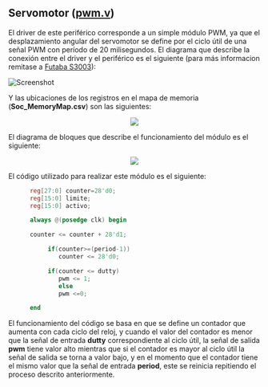 ## Servomotor ([pwm.v](/Soc_project/module/verilog/ultrasonido/pwm.v))

El driver de este periférico corresponde a un simple módulo PWM, ya que el desplazamiento angular del servomotor se define por el ciclo útil de una señal PWM con período de 20 milisegundos.  El diagrama que describe la conexión entre el driver y el periférico es el siguiente (para más informacion remitase a [Futaba S3003](/datasheets/s003.pdf)):

![Screenshot](/Imagenes/servos.png)

Y las ubicaciones de los registros en el mapa de memoria (**Soc_MemoryMap.csv**) son las siguientes:

<p align="center">
  <img src="/Imagenes/mem_servo.PNG" align="center">
</p>


El diagrama de bloques que describe el funcionamiento del módulo es el siguiente: 

<p align="center">
  <img src="/Imagenes/pwm.PNG" align="center">
</p>


El código utilizado para realizar este módulo es el siguiente:

```verilog
      reg[27:0] counter=28'd0;
      reg[15:0] limite;
      reg[15:0] activo;

      always @(posedge clk) begin

      counter <= counter + 28'd1;

           if(counter>=(period-1))
              counter <= 28'd0;

           if(counter <= dutty)
              pwm <= 1;
              else
              pwm <=0;

      end
 ```
 
El funcionamiento del código se basa en que se define un contador que aumenta con cada ciclo del reloj, y cuando el valor del contador es menor que la señal de entrada **dutty** correspondiente al ciclo útil, la señal de salida **pwm** tiene valor alto mientras que si el contador es mayor al ciclo útil la señal de salida se torna a valor bajo, y en el momento que el contador tiene el mismo valor que la señal de entrada **period**, este se reinicia repitiendo el proceso descrito anteriormente. 
